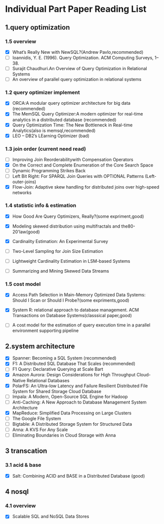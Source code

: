 

# Individual Part Paper Reading List


## 1.query optimization

### 1.5 overview
- [x] What’s Really New with NewSQL?(Andrew Pavlo,recommended)
- [ ] Ioannidis, Y. E. (1996). Query Optimization. ACM Computing Surveys, 1–38.
- [ ] Surajit Chaudhuri.An Overview of Query Optimization in Relational Systems
- [ ] An overview of parallel query optimization in relational systems

### 1.2 query optimizer implement
- [x] ORCA:A modular query optimizer architecture for big data (recommended)
- [x] The MemSQL Query Optimizer:A modern optimizer for real-time analytics in a distributed database (recommended)
- [x] Query Optimization Time: The New Bottleneck in Real-time Analytics(also is memsql,recommended)
- [x] LEO – DB2’s LEarning Optimizer (bad)

### 1.3 join order (current need read)
- [ ] Improving Join Reorderabilitywith Compensation Operators
- [x] On the Correct and Complete Enumeration of the Core Search Space
- [ ] Dynamic Programming Strikes Back
- [ ] Left Bit Right: For SPARQL Join Queries with OPTIONAL Patterns (Left-outer-joins)
- [x] Flow-Join: Adaptive skew handling for distributed joins over high-speed networks

### 1.4 statistic info & estimation
- [x] How Good Are Query Optimizers, Really?(some expriment,good)
- [x] Modeling skewed distribution using multifractals and the80-20'law(good)
- [x] Cardinality Estimation: An Experimental Survey
- [ ] Two-Level Sampling for Join Size Estimation
- [ ] Lightweight Cardinality Estimation in LSM-based Systems
- [ ] Summarizing and Mining Skewed Data Streams


### 1.5 cost model
- [x] Access Path Selection in Main-Memory Optimized Data Systems: Should I Scan or Should I Probe?(some expriments,good)
- [x] System R: relational approach to database management. ACM Transactions on Database Systems(classsical paper,good)
- [ ] A cost model for the estimation of query execution time in a parallel environment supporting pipeline



## 2.system architecture
- [x] Spanner: Becoming a SQL System (recommended)
- [x] F1: A Distributed SQL Database That Scales (recommended)
- [ ] F1 Query: Declarative Querying at Scale Bart
- [x] Amazon Aurora: Design Considerations for High Throughput Cloud-Native Relational Databases
- [x] PolarFS: An Ultra-low Latency and Failure Resilient Distributed File System for Shared Storage Cloud Database
- [ ] Impala: A Modern, Open-Source SQL Engine for Hadoop
- [ ] Anti-Caching: A New Approach to Database Management System Architecture
- [x] MapReduce: Simplified Data Processing on Large Clusters 
- [ ] The Google File System
- [ ] Bigtable: A Distributed Storage System for Structured Data
- [ ] Anna: A KVS For Any Scale
- [ ] Eliminating Boundaries in Cloud Storage with Anna

## 3 transcation

### 3.1 acid & base
- [x] Salt: Combining ACID and BASE in a Distributed Database (good)




## 4 nosql

### 4.1 overview
- [x] Scalable SQL and NoSQL Data Stores














